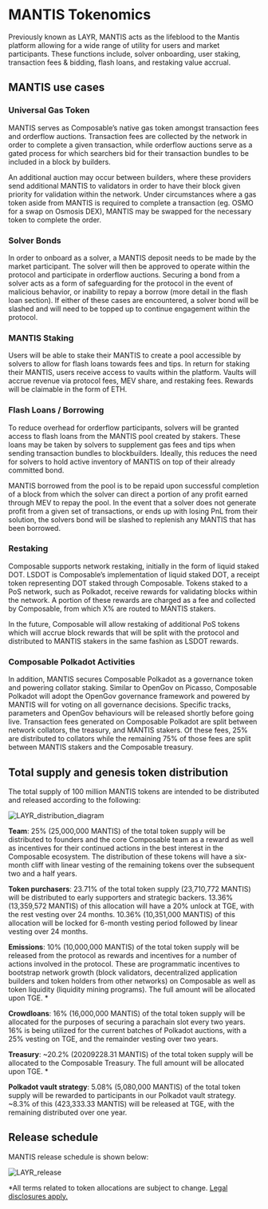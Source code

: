 # MANTIS Tokenomics 

Previously known as LAYR, MANTIS acts as the lifeblood to the Mantis platform allowing for a wide range of utility for users and market participants. These functions include, solver onboarding, user staking, transaction fees & bidding, flash loans, and restaking value accrual.

## MANTIS use cases 

### Universal Gas Token
MANTIS serves as Composable’s native gas token amongst transaction fees and orderflow auctions. Transaction fees are collected by the network in order to complete a given transaction, while orderflow auctions serve as a gated process for which searchers bid for their transaction bundles to be included in a block by builders. 

An additional auction may occur between builders, where these providers send additional MANTIS to validators in order to have their block given priority for validation within the network. Under circumstances where a gas token aside from MANTIS is required to complete a transaction (eg. OSMO for a swap on Osmosis DEX), MANTIS may be swapped for the necessary token to complete the order.


### Solver Bonds
In order to onboard as a solver, a MANTIS deposit needs to be made by the market participant. The solver will then be approved to operate within the protocol and participate in orderflow auctions. Securing a bond from a solver acts as a form of safeguarding for the protocol in the event of malicious behavior, or inability to repay a borrow (more detail in the flash loan section). If either of these cases are encountered, a solver bond will be slashed and will need to be topped up to continue engagement within the protocol.

### MANTIS Staking
Users will be able to stake their MANTIS to create a pool accessible by solvers to allow for flash loans towards fees and tips. In return for staking their MANTIS, users receive access to vaults within the platform. Vaults will accrue revenue via protocol fees, MEV share, and restaking fees. Rewards will be claimable in the form of ETH.

### Flash Loans / Borrowing
To reduce overhead for orderflow participants, solvers will be granted access to flash loans from the MANTIS pool created by stakers. These loans may be taken by solvers to supplement gas fees and tips when sending transaction bundles to blockbuilders. Ideally, this reduces the need for solvers to hold active inventory of MANTIS on top of their already committed bond. 

MANTIS borrowed from the pool is to be repaid upon successful completion of a block from which the solver can direct a portion of any profit earned through MEV to repay the pool. In the event that a solver does not generate profit from a given set of transactions, or ends up with losing PnL from their solution, the solvers bond will be slashed to replenish any MANTIS that has been borrowed.

### Restaking
Composable supports network restaking, initially in the form of liquid staked DOT. LSDOT is Composable’s implementation of liquid staked DOT, a receipt token representing DOT staked through Composable. Tokens staked to a PoS network, such as Polkadot, receive rewards for validating blocks within the network. A portion of these rewards are charged as a fee and collected by Composable, from which X% are routed to MANTIS stakers. 

In the future, Composable will allow restaking of additional PoS tokens which will accrue block rewards that will be split with the protocol and distributed to MANTIS stakers in the same fashion as LSDOT rewards.

### Composable Polkadot Activities

In addition, MANTIS secures Composable Polkadot as a governance token and powering collator staking. Similar to OpenGov on Picasso, Composable Polkadot will adopt the OpenGov governance framework and powered by MANTIS will for voting on all governance decisions. Specific tracks, parameters and OpenGov behaviours will be released shortly before going live. Transaction fees generated on Composable Polkadot are split between network collators, the treasury, and MANTIS stakers. Of these fees, 25% are distributed to collators while the remaining 75% of those fees are split between MANTIS stakers and the Composable treasury. 


## Total supply and genesis token distribution

The total supply of 100 million MANTIS tokens are intended to be distributed and released according to the following:


![LAYR_distribution_diagram](./MANTIS-distribution-diagram.png)

**Team**: 25% (25,000,000 MANTIS) of the total token supply will be distributed to founders and the core Composable team as a reward as well as incentives for their continued actions in the best interest in the Composable ecosystem. The distribution of these tokens will have a six-month cliff with linear vesting of the remaining tokens over the subsequent two and a half years.

**Token purchasers**: 23.71% of the total token supply (23,710,772 MANTIS) will be distributed to early supporters and strategic backers. 13.36% (13,359,572 MANTIS) of this allocation will have a 20% unlock at TGE, with the rest vesting over 24 months. 10.36% (10,351,000 MANTIS) of this allocation will be locked for 6-month vesting period followed by linear vesting over 24 months.

**Emissions**: 10% (10,000,000 MANTIS) of the total token supply will be released from the protocol as rewards and incentives for a number of actions involved in the protocol. These are programmatic incentives to bootstrap network growth (block validators, decentralized application builders and token holders from other networks) on Composable as well as token liquidity (liquidity mining programs). The full amount will be allocated upon TGE. *

**Crowdloans**: 16% (16,000,000 MANTIS) of the total token supply will be allocated for the purposes of securing a parachain slot every two years. 16% is being utilized for the current batches of Polkadot auctions, with a 25% vesting on TGE, and the remainder vesting over two years.

**Treasury**: ~20.2% (20209228.31 MANTIS) of the total token supply will be allocated to the Composable Treasury. The full amount will be allocated upon TGE. *

**Polkadot vault strategy**: 5.08% (5,080,000 MANTIS) of the total token supply will be rewarded to participants in our Polkadot vault strategy. ~8.3% of this (423,333.33 MANTIS) will be released at TGE, with the remaining distributed over one year. 

## Release schedule

MANTIS release schedule is shown below:

![LAYR_release](./MANTIS-release-schedule.png)

*All terms related to token allocations are subject to change. [Legal disclosures apply.](https://docs.picasso.network/faqs/disclaimers-disclosures-for-composable-tokens/)
